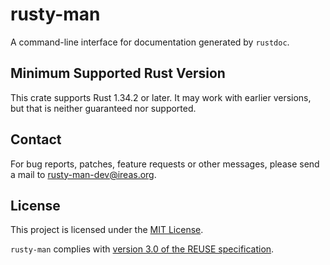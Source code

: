 <!---
SPDX-FileCopyrightText: 2020 Robin Krahl <robin.krahl@ireas.org>
SPDX-License-Identifier: MIT
-->

# rusty-man

A command-line interface for documentation generated by `rustdoc`.

## Minimum Supported Rust Version

This crate supports Rust 1.34.2 or later.  It may work with earlier versions,
but that is neither guaranteed nor supported.

## Contact

For bug reports, patches, feature requests or other messages, please send a
mail to [rusty-man-dev@ireas.org][].

## License

This project is licensed under the [MIT License][].

`rusty-man` complies with [version 3.0 of the REUSE specification][reuse].

[rusty-man-dev@ireas.org]: mailto:dialog-rs-dev@ireas.org
[MIT license]: https://opensource.org/licenses/MIT
[reuse]: https://reuse.software/practices/3.0/
